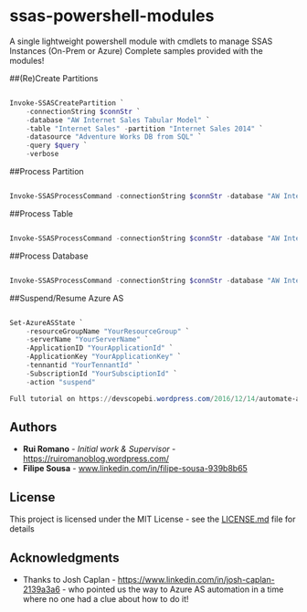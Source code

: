# ssas-powershell-modules
A single lightweight powershell module with cmdlets to manage SSAS Instances (On-Prem or Azure)
Complete samples provided with the modules!

##(Re)Create Partitions

```powershell

Invoke-SSASCreatePartition `
    -connectionString $connStr `
    -database "AW Internet Sales Tabular Model" `
    -table "Internet Sales" -partition "Internet Sales 2014" `
    -datasource "Adventure Works DB from SQL" `
    -query $query `
    -verbose

```

##Process Partition

```powershell

Invoke-SSASProcessCommand -connectionString $connStr -database "AW Internet Sales Tabular Model" -table "Internet Sales" -partition "Internet Sales 2014" -Verbose

```

##Process Table

```powershell

Invoke-SSASProcessCommand -connectionString $connStr -database "AW Internet Sales Tabular Model" -table "Internet Sales" -Verbose

```

##Process Database

```powershell

Invoke-SSASProcessCommand -connectionString $connStr -database "AW Internet Sales Tabular Model" -Verbose

```

##Suspend/Resume Azure AS

```powershell

Set-AzureASState `
    -resourceGroupName "YourResourceGroup" `
    -serverName "YourServerName" `
	-ApplicationID "YourApplicationId" `
	-ApplicationKey "YourApplicationKey" `
	-tennantid "YourTennantId" `
	-SubscriptionId "YourSubsciptionId" `
	-action "suspend"

Full tutorial on https://devscopebi.wordpress.com/2016/12/14/automate-azure-analysis-services-pauseresume-using-powershell/

```

## Authors

* **Rui Romano** - *Initial work & Supervisor* - https://ruiromanoblog.wordpress.com/
* **Filipe Sousa** - www.linkedin.com/in/filipe-sousa-939b8b65

## License

This project is licensed under the MIT License - see the [LICENSE.md](LICENSE.md) file for details

## Acknowledgments

* Thanks to Josh Caplan - https://www.linkedin.com/in/josh-caplan-2139a3a6 - who pointed us the way to Azure AS automation in a time where no one had a clue about how to do it!